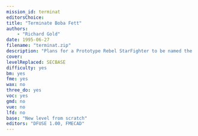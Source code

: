 ```yaml
---
mission_id: terminat
editorsChoice:
title: "Terminate Boba Fett"
authors: 
    - "Richard Gold"
date: 1995-06-27
filename: "terminat.zip"
description: "Plans for a Prototype Rebel StarFighter to be named the 'B-WING' have been stolen.  The plans have reportedly ended up in the hands of  the infamous Boba Fett. Your mission is to recover the stolen B-Wing plans and terminate Boba Fett, once and for all."
cover:
levelReplaced: SECBASE
difficulty: yes
bm:	yes
fme: yes
wax: no
three_do: yes
voc: yes
gmd: no
vue: no
lfd: no
base: "New level from scratch" 
editors: "DFUSE 1.00, FMECAD"
---
```

